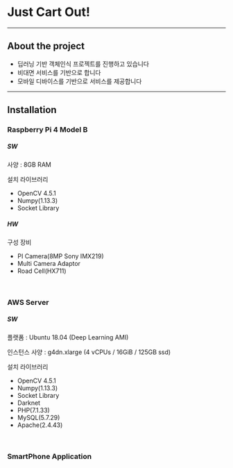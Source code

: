 # Just Cart Out!
---
## __About the project__
- 딥러닝 기반 객체인식 프로젝트를 진행하고 있습니다
- 비대면 서비스를 기반으로 합니다
- 모바일 디바이스를 기반으로 서비스를 제공합니다
---
## __Installation__
### Raspberry Pi 4 Model B
##### SW

사양 : 8GB RAM

설치 라이브러리 
-  OpenCV 4.5.1
-  Numpy(1.13.3)
-  Socket Library

##### HW

구성 장비
-  PI Camera(8MP Sony IMX219)
-  Multi Camera Adaptor
-  Road Cell(HX711)

<br/>


### AWS Server
##### SW

플랫폼 : Ubuntu 18.04 (Deep Learning AMI)

인스턴스 사양 : g4dn.xlarge (4 vCPUs / 16GiB / 125GB ssd)

설치 라이브러리 
-  OpenCV 4.5.1
-  Numpy(1.13.3)
-  Socket Library
-  Darknet
-  PHP(7.1.33)
-  MySQL(5.7.29)
-  Apache(2.4.43)

<br/>

### SmartPhone Application



